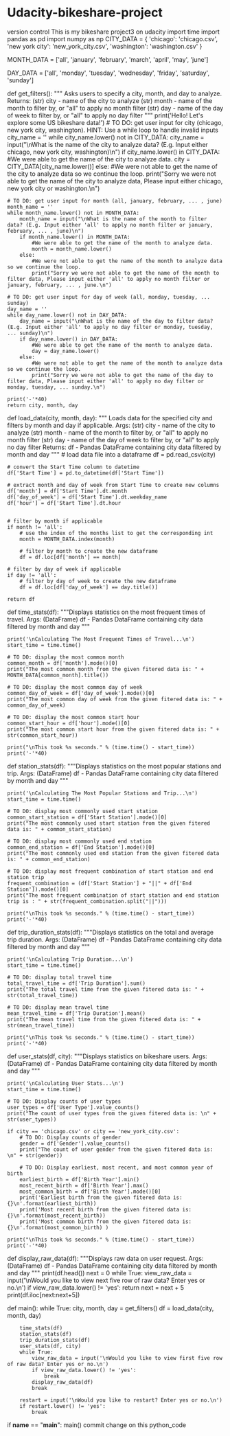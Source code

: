 # Udacity-bikeshare-project
version control 
This is my bikeshare project3 on udacity
import time
import pandas as pd
import numpy as np
CITY_DATA = { 'chicago': 'chicago.csv',
              'new york city': 'new_york_city.csv',
              'washington': 'washington.csv' }

MONTH_DATA = ['all', 'january', 'february', 'march', 'april', 'may', 'june']

DAY_DATA = ['all', 'monday', 'tuesday', 'wednesday', 'friday', 'saturday', 'sunday']

def get_filters():
    """
    Asks users to specify a city, month, and day to analyze.
    Returns:
        (str) city - name of the city to analyze
        (str) month - name of the month to filter by, or "all" to apply no month filter
        (str) day - name of the day of week to filter by, or "all" to apply no day filter
    """
    print('Hello! Let\'s explore some US bikeshare data!') 
    # TO DO: get user input for city (chicago, new york city, washington). HINT: Use a while loop to handle invalid inputs
    city_name = ''
    while city_name.lower() not in CITY_DATA:
        city_name = input("\nWhat is the name of the city to analyze data? (E.g. Input either chicago, new york city, washington)\n")
        if city_name.lower() in CITY_DATA:
            #We were able to get the name of the city to analyze data.
            city = CITY_DATA[city_name.lower()]
        else:
            #We were not able to get the name of the city to analyze data so we continue the loop.
            print("Sorry we were not able to get the name of the city to analyze data, Please input either chicago, new york city or washington.\n")

    # TO DO: get user input for month (all, january, february, ... , june)
    month_name = ''
    while month_name.lower() not in MONTH_DATA:
        month_name = input("\nWhat is the name of the month to filter data? (E.g. Input either 'all' to apply no month filter or january, february, ... , june)\n")
        if month_name.lower() in MONTH_DATA:
            #We were able to get the name of the month to analyze data.
            month = month_name.lower()
        else:
            #We were not able to get the name of the month to analyze data so we continue the loop.
            print("Sorry we were not able to get the name of the month to filter data, Please input either 'all' to apply no month filter or january, february, ... , june.\n")

    # TO DO: get user input for day of week (all, monday, tuesday, ... sunday)
    day_name = ''
    while day_name.lower() not in DAY_DATA:
        day_name = input("\nWhat is the name of the day to filter data? (E.g. Input either 'all' to apply no day filter or monday, tuesday, ... sunday)\n")
        if day_name.lower() in DAY_DATA:
            #We were able to get the name of the month to analyze data.
            day = day_name.lower()
        else:
            #We were not able to get the name of the month to analyze data so we continue the loop.
            print("Sorry we were not able to get the name of the day to filter data, Please input either 'all' to apply no day filter or monday, tuesday, ... sunday.\n")

    print('-'*40)
    return city, month, day


def load_data(city, month, day):
    """
    Loads data for the specified city and filters by month and day if applicable.
    Args:
        (str) city - name of the city to analyze
        (str) month - name of the month to filter by, or "all" to apply no month filter
        (str) day - name of the day of week to filter by, or "all" to apply no day filter
    Returns:
        df - Pandas DataFrame containing city data filtered by month and day
    """
    # load data file into a dataframe
    df = pd.read_csv(city)

    # convert the Start Time column to datetime
    df['Start Time'] = pd.to_datetime(df['Start Time'])

    # extract month and day of week from Start Time to create new columns
    df['month'] = df['Start Time'].dt.month
    df['day_of_week'] = df['Start Time'].dt.weekday_name
    df['hour'] = df['Start Time'].dt.hour


    # filter by month if applicable
    if month != 'all':
        # use the index of the months list to get the corresponding int
        month = MONTH_DATA.index(month)

        # filter by month to create the new dataframe
        df = df.loc[df['month'] == month]

    # filter by day of week if applicable
    if day != 'all':
        # filter by day of week to create the new dataframe
        df = df.loc[df['day_of_week'] == day.title()]

    return df


def time_stats(df):
    """Displays statistics on the most frequent times of travel.
    Args:
        (DataFrame) df - Pandas DataFrame containing city data filtered by month and day
    """

    print('\nCalculating The Most Frequent Times of Travel...\n')
    start_time = time.time()

    # TO DO: display the most common month
    common_month = df['month'].mode()[0]
    print("The most common month from the given fitered data is: " + MONTH_DATA[common_month].title())

    # TO DO: display the most common day of week
    common_day_of_week = df['day_of_week'].mode()[0]
    print("The most common day of week from the given fitered data is: " + common_day_of_week)

    # TO DO: display the most common start hour
    common_start_hour = df['hour'].mode()[0]
    print("The most common start hour from the given fitered data is: " + str(common_start_hour))

    print("\nThis took %s seconds." % (time.time() - start_time))
    print('-'*40)


def station_stats(df):
    """Displays statistics on the most popular stations and trip.
    Args:
        (DataFrame) df - Pandas DataFrame containing city data filtered by month and day
    """

    print('\nCalculating The Most Popular Stations and Trip...\n')
    start_time = time.time()

    # TO DO: display most commonly used start station
    common_start_station = df['Start Station'].mode()[0]
    print("The most commonly used start station from the given fitered data is: " + common_start_station)

    # TO DO: display most commonly used end station
    common_end_station = df['End Station'].mode()[0]
    print("The most commonly used end station from the given fitered data is: " + common_end_station)

    # TO DO: display most frequent combination of start station and end station trip
    frequent_combination = (df['Start Station'] + "||" + df['End Station']).mode()[0]
    print("The most frequent combination of start station and end station trip is : " + str(frequent_combination.split("||")))

    print("\nThis took %s seconds." % (time.time() - start_time))
    print('-'*40)


def trip_duration_stats(df):
    """Displays statistics on the total and average trip duration.
    Args:
        (DataFrame) df - Pandas DataFrame containing city data filtered by month and day
    """

    print('\nCalculating Trip Duration...\n')
    start_time = time.time()

    # TO DO: display total travel time
    total_travel_time = df['Trip Duration'].sum()
    print("The total travel time from the given fitered data is: " + str(total_travel_time))

    # TO DO: display mean travel time
    mean_travel_time = df['Trip Duration'].mean()
    print("The mean travel time from the given fitered data is: " + str(mean_travel_time))

    print("\nThis took %s seconds." % (time.time() - start_time))
    print('-'*40)


def user_stats(df, city):
    """Displays statistics on bikeshare users.
    Args:
        (DataFrame) df - Pandas DataFrame containing city data filtered by month and day
    """

    print('\nCalculating User Stats...\n')
    start_time = time.time()

    # TO DO: Display counts of user types
    user_types = df['User Type'].value_counts()
    print("The count of user types from the given fitered data is: \n" + str(user_types))

    if city == 'chicago.csv' or city == 'new_york_city.csv':
        # TO DO: Display counts of gender
        gender = df['Gender'].value_counts()
        print("The count of user gender from the given fitered data is: \n" + str(gender))

        # TO DO: Display earliest, most recent, and most common year of birth
        earliest_birth = df['Birth Year'].min()
        most_recent_birth = df['Birth Year'].max()
        most_common_birth = df['Birth Year'].mode()[0]
        print('Earliest birth from the given fitered data is: {}\n'.format(earliest_birth))
        print('Most recent birth from the given fitered data is: {}\n'.format(most_recent_birth))
        print('Most common birth from the given fitered data is: {}\n'.format(most_common_birth) )

    print("\nThis took %s seconds." % (time.time() - start_time))
    print('-'*40)


def display_raw_data(df):
    """Displays raw data on user request.
    Args:
        (DataFrame) df - Pandas DataFrame containing city data filtered by month and day
    """
    print(df.head())
    next = 0
    while True:
        view_raw_data = input('\nWould you like to view next five row of raw data? Enter yes or no.\n')
        if view_raw_data.lower() != 'yes':
            return
        next = next + 5
        print(df.iloc[next:next+5])


def main():
    while True:
        city, month, day = get_filters()
        df = load_data(city, month, day)

        time_stats(df)
        station_stats(df)
        trip_duration_stats(df)
        user_stats(df, city)
        while True:
            view_raw_data = input('\nWould you like to view first five row of raw data? Enter yes or no.\n')
            if view_raw_data.lower() != 'yes':
                break
            display_raw_data(df)
            break

        restart = input('\nWould you like to restart? Enter yes or no.\n')
        if restart.lower() != 'yes':
            break


if __name__ == "__main__":
    main()
commit change on this 
python_code 
